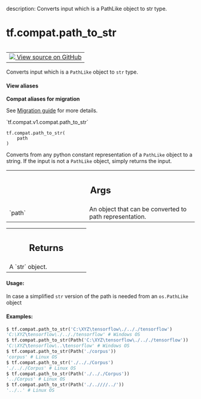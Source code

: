 description: Converts input which is a PathLike object to str type.

<div itemscope itemtype="http://developers.google.com/ReferenceObject">
<meta itemprop="name" content="tf.compat.path_to_str" />
<meta itemprop="path" content="Stable" />
</div>

# tf.compat.path_to_str

<!-- Insert buttons and diff -->

<table class="tfo-notebook-buttons tfo-api nocontent" align="left">
<td>
  <a target="_blank" href="https://github.com/tensorflow/tensorflow/blob/r2.4/tensorflow/python/util/compat.py#L144-L180">
    <img src="https://www.tensorflow.org/images/GitHub-Mark-32px.png" />
    View source on GitHub
  </a>
</td>
</table>



Converts input which is a `PathLike` object to `str` type.

<section class="expandable">
  <h4 class="showalways">View aliases</h4>
  <p>
<b>Compat aliases for migration</b>
<p>See
<a href="https://www.tensorflow.org/guide/migrate">Migration guide</a> for
more details.</p>
<p>`tf.compat.v1.compat.path_to_str`</p>
</p>
</section>

<pre class="devsite-click-to-copy prettyprint lang-py tfo-signature-link">
<code>tf.compat.path_to_str(
    path
)
</code></pre>



<!-- Placeholder for "Used in" -->

Converts from any python constant representation of a `PathLike` object to
a string. If the input is not a `PathLike` object, simply returns the input.

<!-- Tabular view -->
 <table class="responsive fixed orange">
<colgroup><col width="214px"><col></colgroup>
<tr><th colspan="2"><h2 class="add-link">Args</h2></th></tr>

<tr>
<td>
`path`
</td>
<td>
An object that can be converted to path representation.
</td>
</tr>
</table>



<!-- Tabular view -->
 <table class="responsive fixed orange">
<colgroup><col width="214px"><col></colgroup>
<tr><th colspan="2"><h2 class="add-link">Returns</h2></th></tr>
<tr class="alt">
<td colspan="2">
A `str` object.
</td>
</tr>

</table>



#### Usage:

In case a simplified `str` version of the path is needed from an
`os.PathLike` object



#### Examples:


```python
$ tf.compat.path_to_str('C:\XYZ\tensorflow\./.././tensorflow')
'C:\XYZ\tensorflow\./.././tensorflow' # Windows OS
$ tf.compat.path_to_str(Path('C:\XYZ\tensorflow\./.././tensorflow'))
'C:\XYZ\tensorflow\..\tensorflow' # Windows OS
$ tf.compat.path_to_str(Path('./corpus'))
'corpus' # Linux OS
$ tf.compat.path_to_str('./.././Corpus')
'./.././Corpus' # Linux OS
$ tf.compat.path_to_str(Path('./.././Corpus'))
'../Corpus' # Linux OS
$ tf.compat.path_to_str(Path('./..////../'))
'../..' # Linux OS

```